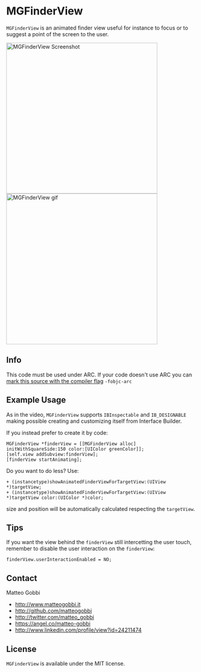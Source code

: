 MGFinderView
===============

`MGFinderView` is an animated finder view useful for instance to focus or to suggest a point of the screen to the user.

<img src="Multimedia/MGFinderViewImage.png" alt="MGFinderView Screenshot" width=400px />

<img src="Multimedia/MGFinderViewVideo.gif" alt="MGFinderView gif" width=400px />

## Info

This code must be used under ARC. 
If your code doesn't use ARC you can [mark this source with the compiler flag](http://www.codeography.com/2011/10/10/making-arc-and-non-arc-play-nice.html) `-fobjc-arc` 

## Example Usage

As in the video, `MGFinderView` supports `IBInspectable` and `IB_DESIGNABLE` making possible creating and customizing itself from Interface Builder. 

If you instead prefer to create it by code:

```objc
MGFinderView *finderView = [[MGFinderView alloc] initWithSquareSide:150 color:[UIColor greenColor]];
[self.view addSubview:finderView];
[finderView startAnimating];
```

Do you want to do less? Use:

```objc
+ (instancetype)showAnimatedFinderViewForTargetView:(UIView *)targetView;
+ (instancetype)showAnimatedFinderViewForTargetView:(UIView *)targetView color:(UIColor *)color;
```

size and position will be automatically calculated respecting the `targetView`.

## Tips

If you want the view behind the `finderView` still intercetting the user touch, remember to disable the user interaction on the `finderView`:

`finderView.userInteractionEnabled = NO;`

## Contact

Matteo Gobbi

- http://www.matteogobbi.it
- http://github.com/matteogobbi
- http://twitter.com/matteo_gobbi
- https://angel.co/matteo-gobbi
- http://www.linkedin.com/profile/view?id=24211474

## License

`MGFinderView` is available under the MIT license.
